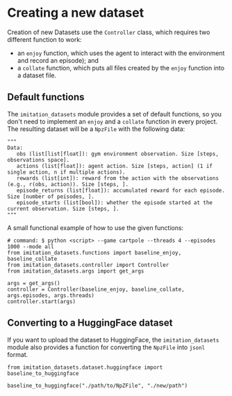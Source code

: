 # Creating a new dataset

Creation of new Datasets use the `Controller` class, which requires two different function to work:
* an `enjoy` function, which uses the agent to interact with the environment and record an episode); and
* a `collate` function, which puts all files created by the `enjoy` function into a dataset file.

## Default functions

The `imitation_datasets` module provides a set of default functions, so you don't need to implement an `enjoy` and a `collate` function in every project.
The resulting dataset will be a `NpzFile` with the following data:

```{python}
"""
Data:
   obs (list[list[float]): gym environment observation. Size [steps, observations space].
   actions (list[float]): agent action. Size [steps, action] (1 if single action, n if multiple actions).
   rewards (list[int]): reward from the action with the observations (e.g., r(obs, action)). Size [steps, ].
   episode_returns (list[float]): accumulated reward for each episode. Size [number of peisodes, ].
   episode_starts (list[bool]): whether the episode started at the current observation. Size [steps, ].
"""
```

A small functional example of how to use the given functions:
```{python}
# command: $ python <script> --game cartpole --threads 4 --episodes 1000 --mode all
from imitation_datasets.functions import baseline_enjoy, baseline_collate
from imitation_datasets.controller import Controller
from imitation_datasets.args import get_args

args = get_args()
controller = Controller(baseline_enjoy, baseline_collate, args.episodes, args.threads)
controller.start(args)
```

## Converting to a HuggingFace dataset

If you want to upload the dataset to HuggingFace, the `imitation_datasets` module also provides a function for converting the `NpzFile` into `jsonl` format.

```{python}
from imitation_datasets.dataset.huggingface import baseline_to_huggingface

baseline_to_huggingface("./path/to/NpZFile", "./new/path")
```
